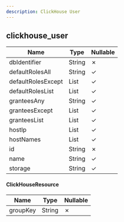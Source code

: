 ```yaml
---
description: ClickHouse User
---
```

clickhouse_user
---------------

| **Name**           | **Type**     | **Nullable** |
| ------------------ | ------------ | ------------ |
| dbIdentifier       | String       | &cross;      |
| defaultRolesAll    | String       | &check;      |
| defaultRolesExcept | List<String> | &check;      |
| defaultRolesList   | List<String> | &check;      |
| granteesAny        | String       | &check;      |
| granteesExcept     | List<String> | &check;      |
| granteesList       | List<String> | &check;      |
| hostIp             | List<String> | &check;      |
| hostNames          | List<String> | &check;      |
| id                 | String       | &cross;      |
| name               | String       | &check;      |
| storage            | String       | &check;      |

#### ClickHouseResource
| **Name** | **Type** | **Nullable** |
| -------- | -------- | ------------ |
| groupKey | String   | &cross;      |
